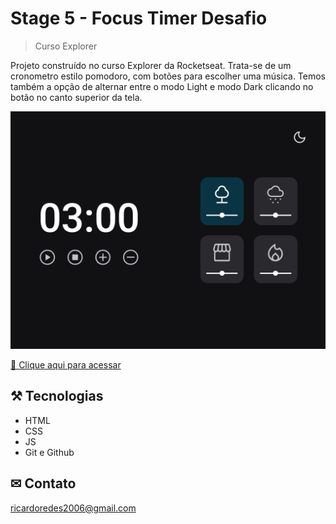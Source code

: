 # Stage 5 - Focus Timer Desafio

>Curso Explorer


Projeto construído no curso Explorer da Rocketseat. 
Trata-se de um cronometro estilo pomodoro, com botões para escolher uma música. Temos também a opção de alternar entre o modo Light e modo Dark clicando no botão no canto superior da tela.

![preview](./.github/preview.png)



[ 🔗 Clique aqui para acessar](https://ricardojcosta.github.io/FocusTime_Desafio)


## ⚒ Tecnologias

  - HTML 
  - CSS 
  - JS 
  - Git e Github

## ✉ Contato

ricardoredes2006@gmail.com